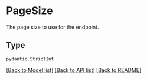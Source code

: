 # PageSize

The page size to use for the endpoint.

## Type
```python
pydantic.StrictInt
```


[[Back to Model list]](../../../../README.md#models-v2-link) [[Back to API list]](../../../../README.md#apis-v2-link) [[Back to README]](../../../../README.md)
